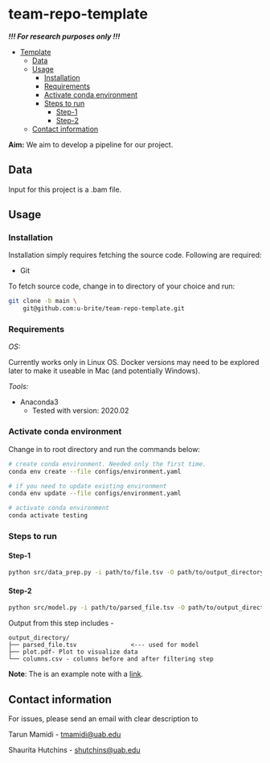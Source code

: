 # team-repo-template

***!!! For research purposes only !!!***

- [Template](#team-repo-template)
    - [Data](#data)
    - [Usage](#usage)
        - [Installation](#installation)
        - [Requirements](#requirements)
        - [Activate conda environment](#activate-conda-environment)
        - [Steps to run ](#steps-to-run)
            - [Step-1](#step-1)
            - [Step-2](#step-2)
    - [Contact information](#contact-information)

**Aim:** We aim to develop a pipeline for our project.

## Data

Input for this project is a .bam file.

## Usage

### Installation

Installation simply requires fetching the source code. Following are required:

- Git

To fetch source code, change in to directory of your choice and run:

```sh
git clone -b main \
    git@github.com:u-brite/team-repo-template.git
```

### Requirements

*OS:*

Currently works only in Linux OS. Docker versions may need to be explored later to make it useable in Mac (and
potentially Windows).

*Tools:*

- Anaconda3
    - Tested with version: 2020.02

### Activate conda environment

Change in to root directory and run the commands below:

```sh
# create conda environment. Needed only the first time.
conda env create --file configs/environment.yaml

# if you need to update existing environment
conda env update --file configs/environment.yaml

# activate conda environment
conda activate testing
```

### Steps to run


#### Step-1

```sh
python src/data_prep.py -i path/to/file.tsv -O path/to/output_directory
```

#### Step-2

```sh
python src/model.py -i path/to/parsed_file.tsv -O path/to/output_directory
```

Output from this step includes -

```directory
output_directory/
├── parsed_file.tsv               <--- used for model
├── plot.pdf- Plot to visualize data
└── columns.csv - columns before and after filtering step

```

**Note**: The is an example note with a [link](https://github.com/u-brite/team-repo-template).


## Contact information

For issues, please send an email with clear description to

Tarun Mamidi    -   tmamidi@uab.edu

Shaurita Hutchins - shutchins@uab.edu
